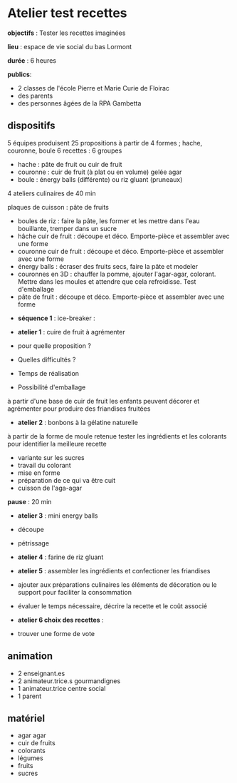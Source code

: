# Atelier test recettes

**objectifs** : Tester les recettes imaginées

**lieu** : espace de vie social du bas Lormont

**durée** : 6 heures

**publics**:

- 2 classes de l'école Pierre et Marie Curie de Floirac
- des parents
- des personnes âgées de la RPA Gambetta

## dispositifs

5 équipes produisent 25 propositions à partir de 4 formes ; hache, couronne, boule
6 recettes : 6 groupes

- hache : pâte de fruit ou cuir de fruit
- couronne : cuir de fruit (à plat ou en volume) gelée agar
- boule : énergy balls (différente) ou riz gluant (pruneaux)

4 ateliers culinaires de 40 min

plaques de cuisson : pâte de fruits

- boules de riz : faire la pâte, les former et les mettre dans l'eau bouillante, tremper dans un sucre
- hâche cuir de fruit : découpe et déco. Emporte-pièce et assembler avec une forme
- couronne cuir de fruit : découpe et déco. Emporte-pièce et assembler avec une forme
- énergy balls : écraser des fruits secs, faire la pâte et modeler
- couronnes en 3D : chauffer la pomme, ajouter l'agar-agar, colorant. Mettre dans les moules et attendre que cela refroidisse. Test d'emballage
- pâte de fruit : découpe et déco. Emporte-pièce et assembler avec une forme

* **séquence 1** : ice-breaker :

* **atelier 1** : cuire de fruit à agrémenter

* pour quelle proposition ?
* Quelles difficultés ?
* Temps de réalisation
* Possibilité d'emballage

à partir d'une base de cuir de fruit les enfants peuvent décorer et agrémenter pour produire des friandises fruitées

- **atelier 2** : bonbons à la gélatine naturelle

à partir de la forme de moule retenue tester les ingrédients et les colorants pour identifier la meilleure recette

- variante sur les sucres
- travail du colorant
- mise en forme
- préparation de ce qui va être cuit
- cuisson de l'aga-agar

**pause** : 20 min

- **atelier 3** : mini energy balls

- découpe
- pétrissage

* **atelier 4** : farine de riz gluant

* **atelier 5** : assembler les ingrédients et confectioner les friandises
* ajouter aux préparations culinaires les éléments de décoration ou le support pour faciliter la consommation
* évaluer le temps nécessaire, décrire la recette et le coût associé

* **atelier 6 choix des recettes** :

* trouver une forme de vote

## animation

- 2 enseignant.es
- 2 animateur.trice.s gourmandignes
- 1 animateur.trice centre social
- 1 parent

## matériel

- agar agar
- cuir de fruits
- colorants
- légumes
- fruits
- sucres
